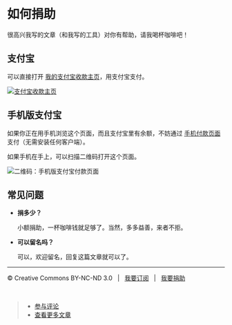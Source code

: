 # 如何捐助

很高兴我写的文章（和我写的工具）对你有帮助，请我喝杯咖啡吧！

## 支付宝

可以直接打开 [我的支付宝收款主页](https://me.alipay.com/psd2www)，用支付宝支付。

[![支付宝收款主页](http://www.cssmagic.net/blog/pic/201306/alipay-logo.png)](https://me.alipay.com/psd2www)

## 手机版支付宝

如果你正在用手机浏览这个页面，而且支付宝里有余额，不妨通过 [手机付款页面](https://m.alipay.com/personal/payment.htm?userId=2088002003982909&reason=%E8%B5%8F%E5%B0%8F%E9%81%93%E6%B6%88%E6%81%AF%E4%B8%80%E6%9D%AF%E5%92%96%E5%95%A1&weChat=true) 支付（无需安装任何客户端）。

如果手机在手上，可以扫描二维码打开这个页面。

![二维码：手机版支付宝付款页面](http://www.cssmagic.net/blog/pic/201306/alipay-mobile-payment-qrcode.png)

## 

## 常见问题

* **捐多少？**

	小额捐助，一杯咖啡钱就足够了。当然，多多益善，来者不拒。

* **可以留名吗？**

	可以，欢迎留名，回复这篇文章就可以了。

***

&copy; Creative Commons BY-NC-ND 3.0 &nbsp; | &nbsp; [我要订阅](http://www.cssmagic.net/blog/subscribe) &nbsp; | &nbsp; [我要捐助](http://www.cssmagic.net/blog/donate)

&nbsp;
> * [参与评论](https://github.com/cssmagic/blog/issues/10)
> * [查看更多文章](https://github.com/cssmagic/blog/issues?state=open)
